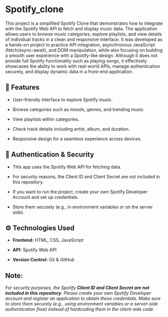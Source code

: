 # Spotify_clone
This project is a simplified Spotify Clone that demonstrates how to integrate with the Spotify Web API to fetch and display music data. The application allows users to browse music categories, explore playlists, and view details of individual tracks in a clean and responsive interface. It was developed as a hands-on project to practice API integration, asynchronous JavaScript (fetch/async-await), and DOM manipulation, while also focusing on building a smooth user experience with a Spotify-like design. Although it does not provide full Spotify functionality such as playing songs, it effectively showcases the ability to work with real-world APIs, manage authentication securely, and display dynamic data in a front-end application.

## 🚀 Features

* User-friendly interface to explore Spotify music.

* Browse categories such as moods, genres, and trending music.

* View playlists within categories.

* Check track details including artist, album, and duration.

* Responsive design for a seamless experience across devices.

## 🔑 Authentication & Security

* This app uses the Spotify Web API for fetching data.

* For security reasons, the Client ID and Client Secret are not included in this repository.

* If you want to run the project, create your own Spotify Developer Account and set up credentials.

* Store them securely (e.g., in environment variables or on the server side).

## ⚙️ Technologies Used

* **Frontend:** HTML, CSS, JavaScript

* **API:** Spotify Web API

* **Version Control:** Git & GitHub

## Note:
  *For security purposes, the Spotify **Client ID and Client Secret are not included in this repository**. 
  Please create your own Spotify Developer account and register an application to obtain these credentials. 
  Make sure to store them securely (e.g., using environment variables or a server-side authentication flow) 
  instead of hardcoding them in the client-side code.*
